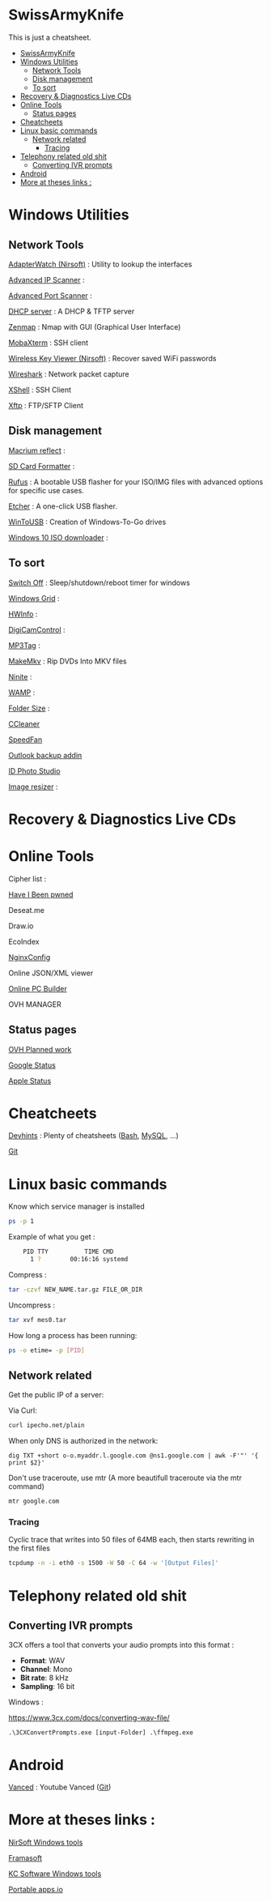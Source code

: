 # SwissArmyKnife

This is just a cheatsheet.

- [SwissArmyKnife](#swissarmyknife)
- [Windows Utilities](#windows-utilities)
  * [Network Tools](#network-tools)
  * [Disk management](#disk-management)
  * [To sort](#to-sort)
- [Recovery & Diagnostics Live CDs](#recovery---diagnostics-live-cds)
- [Online Tools](#online-tools)
  * [Status pages](#status-pages)
- [Cheatcheets](#cheatcheets)
- [Linux basic commands](#linux-basic-commands)
  * [Network related](#network-related)
    + [Tracing](#tracing)
- [Telephony related old shit](#telephony-related-old-shit)
  * [Converting IVR prompts](#converting-ivr-prompts)
- [Android](#android)
- [More at theses links :](#more-at-theses-links--)


# Windows Utilities

## Network Tools

[AdapterWatch (Nirsoft)](https://www.nirsoft.net/utils/awatch.html) : Utility to lookup the interfaces 

[Advanced IP Scanner](https://www.advanced-ip-scanner.com/) : 

[Advanced Port Scanner](https://www.advanced-port-scanner.com/fr/) :

[DHCP server](http://www.dhcpserver.de/cms/download/) : A DHCP & TFTP server 

[Zenmap](https://nmap.org/download.html ) : Nmap with GUI (Graphical User Interface)

[MobaXterm](https://mobaxterm.mobatek.net/download.html) : SSH client 

[Wireless Key Viewer (Nirsoft)](https://www.nirsoft.net/utils/wireless_key.html) : Recover saved WiFi passwords

[Wireshark](https://www.wireshark.org/#download) : Network packet capture

[XShell](https://www.netsarang.com/en/xshell-download/) : SSH Client

[Xftp](https://www.netsarang.com/en/xftp-download/) : FTP/SFTP Client 



## Disk management

[Macrium reflect](https://www.macrium.com/reflectfree) : 

[SD Card Formatter](https://www.sdcard.org/downloads/formatter/eula_windows/) : 

[Rufus](https://rufus.ie/) : A bootable USB flasher for your ISO/IMG files with advanced options for specific use cases. 

[Etcher](https://www.balena.io/etcher/) : A one-click USB flasher.

[WinToUSB](https://www.easyuefi.com/wintousb/) : Creation of Windows-To-Go drives

[Windows 10 ISO downloader](https://www.microsoft.com/fr-fr/software-download/windows10) : 

## To sort

[Switch Off](https://www.clubic.com/telechargement-en-cours/9272-0-switch-off.html) : Sleep/shutdown/reboot timer for windows

[Windows Grid](http://windowgrid.net/) : 

[HWInfo](https://www.hwinfo.com/download/) : 

[DigiCamControl](http://digicamcontrol.com/download) : 

[MP3Tag](https://www.mp3tag.de/en/download.html) : 



[MakeMkv](https://www.makemkv.com/) : Rip DVDs Into MKV files

[Ninite](https://ninite.com/) : 

[WAMP](https://www.wampserver.com/#download-wrapper) :

[Folder Size](http://www.folder-size.com/) : 

[CCleaner](https://www.ccleaner.com/fr-fr/ccleaner/download) 

[SpeedFan](http://www.speedfan.fr/) 

[Outlook backup addin](https://github.com/HoffmannTom/outlookbackupaddin)

[ID Photo Studio](https://www.kcsoftwares.com/?idps) 

[Image resizer](https://www.bricelam.net/ImageResizer/) :



# Recovery & Diagnostics Live CDs 

# Online Tools

Cipher list : 

[Have I Been pwned ](https://haveibeenpwned.com/)

Deseat.me

Draw.io

EcoIndex 

[NginxConfig](https://www.digitalocean.com/community/tools/nginx)

Online JSON/XML viewer 

[Online PC Builder](https://pcpartpicker.com/list/) 

OVH MANAGER



## Status pages 

[OVH Planned work](http://travaux.ovh.net/) 

[Google Status](https://www.google.com/appsstatus#hl=fr&v=status) 

[Apple Status](https://www.apple.com/support/systemstatus/)



# Cheatcheets

[Devhints](https://devhints.io/) : Plenty of cheatsheets ([Bash](https://devhints.io/bash), [MySQL](https://devhints.io/mysql), ...)

[Git](http://rogerdudler.github.io/git-guide/) 







# Linux basic commands

Know which service manager is installed 

```bash
ps -p 1
```

Example of what you get : 

```bash
    PID TTY          TIME CMD
      1 ?        00:16:16 systemd
```

Compress :

```bash
tar -czvf NEW_NAME.tar.gz FILE_OR_DIR
```

Uncompress : 

```bash
tar xvf mes0.tar	
```

How long a process has been running: 

```bash
ps -o etime= -p [PID]
```

## Network related

Get the public IP of a server:

Via Curl: 

```bash
curl ipecho.net/plain
```

When only DNS is authorized in the network:

```
dig TXT +short o-o.myaddr.l.google.com @ns1.google.com | awk -F'"' '{ print $2}'
```

Don't use traceroute, use mtr (A more beautifull traceroute via the mtr command)

```bash
mtr google.com
```



### Tracing

Cyclic trace that writes into 50 files of 64MB each, then starts rewriting in the first files

```bash
tcpdump -n -i eth0 -s 1500 -W 50 -C 64 -w '[Output Files]'
```

# Telephony related old shit

## Converting IVR prompts

3CX offers a tool that converts your audio prompts into this format :

- **Format**: WAV
- **Channel**: Mono
- **Bit rate**: 8 kHz
- **Sampling**: 16 bit

Windows : 

https://www.3cx.com/docs/converting-wav-file/

```
.\3CXConvertPrompts.exe [input-Folder] .\ffmpeg.exe
```



# Android

[Vanced](https://vancedapp.com/) : Youtube Vanced ([Git](https://github.com/YTVanced/))



# More at theses links : 

[NirSoft Windows tools](https://www.nirsoft.net/)

[Framasoft](https://framasoft.org/)

[KC Software Windows tools](https://www.kcsoftwares.com/)

[Portable apps.io](https://portapps.io/)